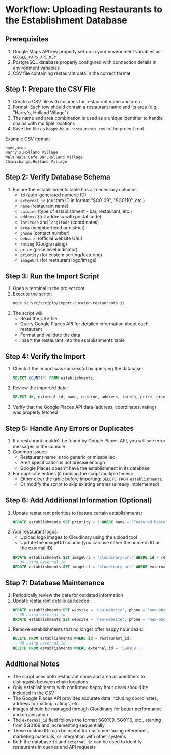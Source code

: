 # Workflow: Uploading Restaurants to the Establishment Database

## Prerequisites
1. Google Maps API key properly set up in your environment variables as `GOOGLE_MAPS_API_KEY`
2. PostgreSQL database properly configured with connection details in environment variables
3. CSV file containing restaurant data in the correct format

## Step 1: Prepare the CSV File
1. Create a CSV file with columns for restaurant name and area
2. Format: Each row should contain a restaurant name and its area (e.g., "Harry's, Holland Village")
3. The name and area combination is used as a unique identifier to handle chains with multiple locations
4. Save the file as `happy-hour-restaurants.csv` in the project root

Example CSV format:
```
name,area
Harry's,Holland Village
Wala Wala Cafe Bar,Holland Village
Chimichanga,Holland Village
```

## Step 2: Verify Database Schema
1. Ensure the establishments table has all necessary columns:
   - `id` (auto-generated numeric ID)
   - `external_id` (custom ID in format "SG0109", "SG0110", etc.)
   - `name` (restaurant name)
   - `cuisine` (type of establishment - bar, restaurant, etc.)
   - `address` (full address with postal code)
   - `latitude` and `longitude` (coordinates)
   - `area` (neighborhood or district)
   - `phone` (contact number)
   - `website` (official website URL)
   - `rating` (Google rating)
   - `price` (price level indicator)
   - `priority` (for custom sorting/featuring)
   - `imageUrl` (for restaurant logo/image)

## Step 3: Run the Import Script
1. Open a terminal in the project root
2. Execute the script:
   ```bash
   node server/scripts/import-curated-restaurants.js
   ```
3. The script will:
   - Read the CSV file
   - Query Google Places API for detailed information about each restaurant
   - Format and validate the data
   - Insert the restaurant into the establishments table

## Step 4: Verify the Import
1. Check if the import was successful by querying the database:
   ```sql
   SELECT COUNT(*) FROM establishments;
   ```
2. Review the imported data:
   ```sql
   SELECT id, external_id, name, cuisine, address, rating, price, priority FROM establishments;
   ```
3. Verify that the Google Places API data (address, coordinates, rating) was properly fetched

## Step 5: Handle Any Errors or Duplicates
1. If a restaurant couldn't be found by Google Places API, you will see error messages in the console
2. Common issues:
   - Restaurant name is too generic or misspelled
   - Area specification is not precise enough
   - Google Places doesn't have the establishment in its database
3. For duplicate entries (if running the script multiple times):
   - Either clear the table before importing: `DELETE FROM establishments;`
   - Or modify the script to skip existing entries (already implemented)

## Step 6: Add Additional Information (Optional)
1. Update restaurant priorities to feature certain establishments:
   ```sql
   UPDATE establishments SET priority = 1 WHERE name = 'Featured Restaurant Name';
   ```
2. Add restaurant logos:
   - Upload logo images to Cloudinary using the upload tool
   - Update the imageUrl column (you can use either the numeric ID or the external ID):
   ```sql
   UPDATE establishments SET imageUrl = 'cloudinary-url' WHERE id = restaurant_id;
   -- OR using external_id
   UPDATE establishments SET imageUrl = 'cloudinary-url' WHERE external_id = 'SG0109';
   ```

## Step 7: Database Maintenance
1. Periodically review the data for outdated information
2. Update restaurant details as needed:
   ```sql
   UPDATE establishments SET website = 'new-website', phone = 'new-phone' WHERE id = restaurant_id;
   -- OR using external_id
   UPDATE establishments SET website = 'new-website', phone = 'new-phone' WHERE external_id = 'SG0109';
   ```
3. Remove establishments that no longer offer happy hour deals:
   ```sql
   DELETE FROM establishments WHERE id = restaurant_id;
   -- OR using external_id
   DELETE FROM establishments WHERE external_id = 'SG0109';
   ```

## Additional Notes
- The script uses both restaurant name and area as identifiers to distinguish between chain locations
- Only establishments with confirmed happy hour deals should be included in the CSV
- The Google Places API provides accurate data including coordinates, address formatting, ratings, etc.
- Images should be managed through Cloudinary for better performance and organization
- The `external_id` field follows the format SG0109, SG0110, etc., starting from SG0109 and incrementing sequentially
- These custom IDs can be useful for customer-facing references, marketing materials, or integration with other systems
- Both the database `id` and `external_id` can be used to identify restaurants in queries and API requests